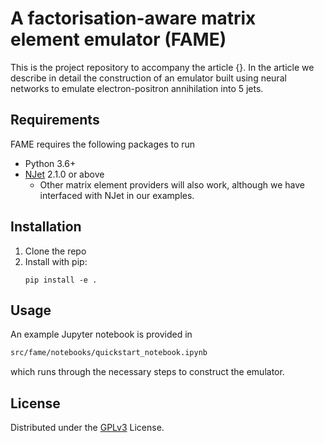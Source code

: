 # A factorisation-aware matrix element emulator (FAME)

This is the project repository to accompany the article {}. In the article we describe in detail the construction of an emulator built using neural networks to emulate electron-positron annihilation into 5 jets.

## Requirements
FAME requires the following packages to run
- Python 3.6+
- [NJet](https://bitbucket.org/njet/njet/wiki/Home) 2.1.0 or above
    - Other matrix element providers will also work, although we have interfaced with NJet in our examples.

## Installation
1. Clone the repo
2. Install with pip:
    ```
    pip install -e .
    ```

## Usage
An example Jupyter notebook is provided in
```bash
src/fame/notebooks/quickstart_notebook.ipynb
```
which runs through the necessary steps to construct the emulator.

## License
Distributed under the [GPLv3](https://opensource.org/licenses/gpl-3.0.html) License.